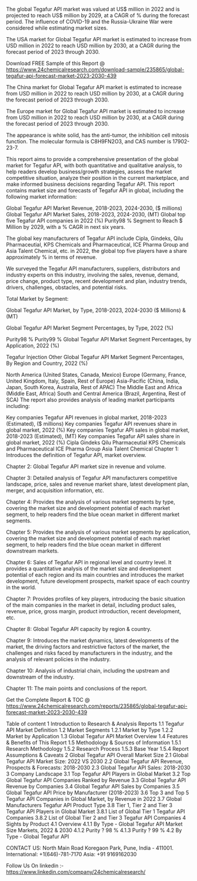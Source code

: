 The global Tegafur API market was valued at US$ million in 2022 and is projected to reach US$ million by 2029, at a CAGR of % during the forecast period. The influence of COVID-19 and the Russia-Ukraine War were considered while estimating market sizes.

The USA market for Global Tegafur API  market is estimated to increase from USD million in 2022 to reach USD million by 2030, at a CAGR during the forecast period of 2023 through 2030.

Download FREE Sample of this Report @ https://www.24chemicalresearch.com/download-sample/235865/global-tegafur-api-forecast-market-2023-2030-439

The China market for Global Tegafur API market is estimated to increase from USD million in 2022 to reach USD million by 2030, at a CAGR during the forecast period of 2023 through 2030.

The Europe market for Global Tegafur API market is estimated to increase from USD million in 2022 to reach USD million by 2030, at a CAGR during the forecast period of 2023 through 2030.

The appearance is white solid, has the anti-tumor, the inhibition cell mitosis function. The molecular formula is C8H9FN2O3, and CAS number is 17902-23-7.

This report aims to provide a comprehensive presentation of the global market for Tegafur API, with both quantitative and qualitative analysis, to help readers develop business/growth strategies, assess the market competitive situation, analyze their position in the current marketplace, and make informed business decisions regarding Tegafur API. This report contains market size and forecasts of Tegafur API in global, including the following market information:

Global Tegafur API Market Revenue, 2018-2023, 2024-2030, ($ millions)
Global Tegafur API Market Sales, 2018-2023, 2024-2030, (MT)
Global top five Tegafur API companies in 2022 (%)
Purity98 % Segment to Reach $ Million by 2029, with a % CAGR in next six years.

The global key manufacturers of Tegafur API include Cipla, Gindeks, Qilu Pharmaceutial, KPS Chemicals and Pharmaceutical, ICE Pharma Group and Asia Talent Chemical, etc. in 2022, the global top five players have a share approximately % in terms of revenue.

We surveyed the Tegafur API manufacturers, suppliers, distributors and industry experts on this industry, involving the sales, revenue, demand, price change, product type, recent development and plan, industry trends, drivers, challenges, obstacles, and potential risks.

Total Market by Segment:

Global Tegafur API Market, by Type, 2018-2023, 2024-2030 ($ Millions) & (MT)

Global Tegafur API Market Segment Percentages, by Type, 2022 (%)

Purity98 %
Purity99 %
Global Tegafur API Market Segment Percentages, by Application, 2022 (%)

Tegafur Injection
Other
Global Tegafur API Market Segment Percentages, By Region and Country, 2022 (%)

North America (United States, Canada, Mexico)
Europe (Germany, France, United Kingdom, Italy, Spain, Rest of Europe)
Asia-Pacific (China, India, Japan, South Korea, Australia, Rest of APAC)
The Middle East and Africa (Middle East, Africa)
South and Central America (Brazil, Argentina, Rest of SCA)
The report also provides analysis of leading market participants including:

Key companies Tegafur API revenues in global market, 2018-2023 (Estimated), ($ millions)
Key companies Tegafur API revenues share in global market, 2022 (%)
Key companies Tegafur API sales in global market, 2018-2023 (Estimated), (MT)
Key companies Tegafur API sales share in global market, 2022 (%)
Cipla
Gindeks
Qilu Pharmaceutial
KPS Chemicals and Pharmaceutical
ICE Pharma Group
Asia Talent Chemical
Chapter 1: Introduces the definition of Tegafur API, market overview.

Chapter 2: Global Tegafur API market size in revenue and volume.

Chapter 3: Detailed analysis of Tegafur API manufacturers competitive landscape, price, sales and revenue market share, latest development plan, merger, and acquisition information, etc.

Chapter 4: Provides the analysis of various market segments by type, covering the market size and development potential of each market segment, to help readers find the blue ocean market in different market segments.

Chapter 5: Provides the analysis of various market segments by application, covering the market size and development potential of each market segment, to help readers find the blue ocean market in different downstream markets.

Chapter 6: Sales of Tegafur API in regional level and country level. It provides a quantitative analysis of the market size and development potential of each region and its main countries and introduces the market development, future development prospects, market space of each country in the world.

Chapter 7: Provides profiles of key players, introducing the basic situation of the main companies in the market in detail, including product sales, revenue, price, gross margin, product introduction, recent development, etc.

Chapter 8: Global Tegafur API capacity by region & country.

Chapter 9: Introduces the market dynamics, latest developments of the market, the driving factors and restrictive factors of the market, the challenges and risks faced by manufacturers in the industry, and the analysis of relevant policies in the industry.

Chapter 10: Analysis of industrial chain, including the upstream and downstream of the industry.

Chapter 11: The main points and conclusions of the report.

Get the Complete Report & TOC @ https://www.24chemicalresearch.com/reports/235865/global-tegafur-api-forecast-market-2023-2030-439

Table of content
1 Introduction to Research & Analysis Reports
1.1 Tegafur API Market Definition
1.2 Market Segments
1.2.1 Market by Type
1.2.2 Market by Application
1.3 Global Tegafur API Market Overview
1.4 Features & Benefits of This Report
1.5 Methodology & Sources of Information
1.5.1 Research Methodology
1.5.2 Research Process
1.5.3 Base Year
1.5.4 Report Assumptions & Caveats
2 Global Tegafur API Overall Market Size
2.1 Global Tegafur API Market Size: 2022 VS 2030
2.2 Global Tegafur API Revenue, Prospects & Forecasts: 2018-2030
2.3 Global Tegafur API Sales: 2018-2030
3 Company Landscape
3.1 Top Tegafur API Players in Global Market
3.2 Top Global Tegafur API Companies Ranked by Revenue
3.3 Global Tegafur API Revenue by Companies
3.4 Global Tegafur API Sales by Companies
3.5 Global Tegafur API Price by Manufacturer (2018-2023)
3.6 Top 3 and Top 5 Tegafur API Companies in Global Market, by Revenue in 2022
3.7 Global Manufacturers Tegafur API Product Type
3.8 Tier 1, Tier 2 and Tier 3 Tegafur API Players in Global Market
3.8.1 List of Global Tier 1 Tegafur API Companies
3.8.2 List of Global Tier 2 and Tier 3 Tegafur API Companies
4 Sights by Product
4.1 Overview
4.1.1 By Type - Global Tegafur API Market Size Markets, 2022 & 2030
4.1.2 Purity ? 98 %
4.1.3 Purity ? 99 %
4.2 By Type - Global Tegafur API

CONTACT US:
North Main Road Koregaon Park, Pune, India - 411001.
International: +1(646)-781-7170
Asia: +91 9169162030

Follow Us On linkedin :- https://www.linkedin.com/company/24chemicalresearch/
